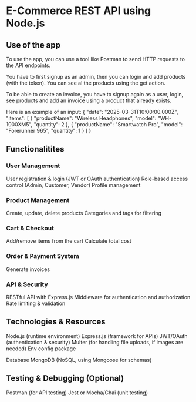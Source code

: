 # E-Commerce REST API using Node.js

## Use of the app
To use the app, you can use a tool like Postman to send HTTP requests to the API endpoints.

You have to first signup as an admin, then you can login and add products (with the token).
You can see al the products using the get action. 

To be able to create an invoice, you have to signup again as a user, login, see products and add an invoice using a product that already exists. 

Here is an example of an input:
{
    "date": "2025-03-31T10:00:00.000Z",
    "items": [
        { "productName": "Wireless Headphones", "model": "WH-1000XM5", "quantity": 2 },
        { "productName": "Smartwatch Pro", "model": "Forerunner 965", "quantity": 1 }
    ]
}

## Functionalitites

### User Management
User registration & login (JWT or OAuth authentication)
Role-based access control (Admin, Customer, Vendor)
Profile management

### Product Management
Create, update, delete products
Categories and tags for filtering

### Cart & Checkout
Add/remove items from the cart
Calculate total cost

### Order & Payment System
Generate invoices

### API & Security
RESTful API with Express.js
Middleware for authentication and authorization
Rate limiting & validation


## Technologies & Resources

Node.js (runtime environment)
Express.js (framework for APIs)
JWT/OAuth (authentication & security)
Multer (for handling file uploads, if images are needed)
Env config package


Database
MongoDB (NoSQL, using Mongoose for schemas)


## Testing & Debugging (Optional)

Postman (for API testing)
Jest or Mocha/Chai (unit testing)

